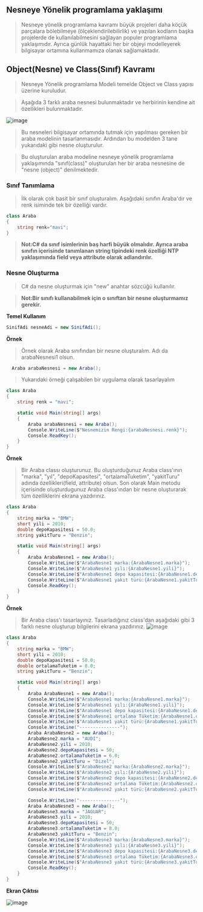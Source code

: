 ## Nesneye Yönelik programlama yaklaşımı ##

> Nesneye yönelik programlama kavramı büyük projeleri daha köçük parçalara bölebilmeye (ölçeklendirilebilirlik) ve yazılan kodların başka projelerde de kullanılabilmesini sağlayan populer programlama yaklaşımıdır.
> Ayrıca günlük hayattaki her bir objeyi modelleyerek bilgisayar ortamına kullanmamıza olanak sağlamaktadır.


## Object(Nesne) ve Class(Sınıf) Kavramı ##

> Nesneye Yönelik programlama Modeli temelde Object ve Class yapısı üzerine kuruludur.

> Aşağıda 3 farklı araba nesnesi bulunmaktadır ve herbirinin kendine ait özellikleri bulunmaktadır. 

![image](https://user-images.githubusercontent.com/28144917/135962939-17c547d4-8370-48a3-b92d-617defe5ef8f.png)

> Bu nesneleri bilgisayar ortamında tutmak için  yapılması gereken bir araba modelinin tasarlanmasıdır. Ardından bu modelden 3 tane yukarıdaki gibi nesne oluşturulur. 

> Bu oluşturulan araba modeline  nesneye yönelik programlama yaklaşımında "sınıf(class)" oluşturulan her bir araba nesnesine de "nesne (object)" denilmektedir.

### Sınıf Tanımlama ###
> İlk olarak çok basit bir sınıf oluşturalım. Aşağıdaki sınıfın Araba'dır ve renk isiminde tek bir özelliği vardır.

```csharp 
class Araba
{
    string renk="mavi";
}

```
> **Not:C# da sınıf isimlerinin baş harfi büyük olmalıdır. Ayrıca araba sınıfın içerisinde tanımlanan string tipindeki renk özelliği NTP yaklaşımında field veya attribute olarak adlandırılır.**

### Nesne Oluşturma ###
> C# da nesne oluşturmak için "new" anahtar sözcüğü kullanılır.

> **Not:Bir sınıfı kullanabilmek için o sınıftan bir nesne oluşturmamız gerekir.**

**Temel Kullanım**
```csharp
SinifAdi nesneAdi = new SinifAdi();
```
**Örnek**
> Örnek olarak Araba sınıfından bir nesne oluşturalım. Adı da arabaNesnesi1 olsun.

```csharp
  Araba arabaNesnesi = new Araba();
```
> Yukarıdaki örneği çalışabilen bir uygulama olarak tasarlayalım


```csharp
class Araba
{
    string renk = "mavi";

    static void Main(string[] args)
    {
        Araba arabaNesnesi = new Araba();
        Console.WriteLine($"Nesnemizin Rengi:{arabaNesnesi.renk}");
        Console.ReadKey();
    }
}
```

**Örnek**
> Bir Araba classı oluşturunuz. Bu oluşturduğunuz Araba class'ının "marka", "yıl", "depoKapasitesi", "ortalamaTuketim", "yakitTuru" adında özellikleri(field, attribute) olsun. Son olarak Main metodu içerisinde oluşturdugunuz Araba class'ından bir nesne oluşturarak tüm özelliklerini ekrana yazdırınız.

```csharp
class Araba
{
    string marka = "BMW";
    short yili = 2010;
    double depoKapasitesi = 50.0;
    string yakitTuru = "Benzin";

    static void Main(string[] args)
    {
        Araba ArabaNesne1 = new Araba();
        Console.WriteLine($"ArabaNesne1 marka:{ArabaNesne1.marka}");
        Console.WriteLine($"ArabaNesne1 yılı:{ArabaNesne1.yili}");
        Console.WriteLine($"ArabaNesne1 depo kapasitesi:{ArabaNesne1.depoKapasitesi} lt");
        Console.WriteLine($"ArabaNesne1 yakıt türü:{ArabaNesne1.yakitTuru}");
        Console.ReadKey();
    }
}

```

**Örnek**
> Bir Araba class'ı tasarlayınız. Tasarladığınız class'dan aşağıdaki gibi 3 farklı nesne oluşturup bilgilerini ekrana yazdırınız. 
![image](https://user-images.githubusercontent.com/28144917/136335354-b4bb7d0d-b119-4bba-8fd7-c7d2b703d74c.png)



```csharp
class Araba
{
    string marka = "BMW";
    short yili = 2010;
    double depoKapasitesi = 50.0;
    double ortalamaTuketim = 8.0;
    string yakitTuru = "Benzin";

    static void Main(string[] args)
    {
        Araba ArabaNesne1 = new Araba();
        Console.WriteLine($"ArabaNesne1 marka:{ArabaNesne1.marka}");
        Console.WriteLine($"ArabaNesne1 yılı:{ArabaNesne1.yili}");
        Console.WriteLine($"ArabaNesne1 depo kapasitesi:{ArabaNesne1.depoKapasitesi} lt");
        Console.WriteLine($"ArabaNesne1 ortalama Tüketim:{ArabaNesne1.ortalamaTuketim} lt/100km");
        Console.WriteLine($"ArabaNesne1 yakıt türü:{ArabaNesne1.yakitTuru}");
        Console.WriteLine("---------------");
        Araba ArabaNesne2 = new Araba();
        ArabaNesne2.marka = "AUDI";
        ArabaNesne2.yili = 2010;
        ArabaNesne2.depoKapasitesi = 50;
        ArabaNesne2.ortalamaTuketim = 6.0;
        ArabaNesne2.yakitTuru = "Dizel";
        Console.WriteLine($"ArabaNesne2 marka:{ArabaNesne2.marka}");
        Console.WriteLine($"ArabaNesne2 yılı:{ArabaNesne2.yili}");
        Console.WriteLine($"ArabaNesne2 depo kapasitesi:{ArabaNesne2.depoKapasitesi} lt");
        Console.WriteLine($"ArabaNesne2 ortalama Tüketim:{ArabaNesne2.ortalamaTuketim} lt/100km");
        Console.WriteLine($"ArabaNesne2 yakıt türü:{ArabaNesne2.yakitTuru}");

        Console.WriteLine("---------------");
        Araba ArabaNesne3 = new Araba();
        ArabaNesne3.marka = "JAGUAR";
        ArabaNesne3.yili = 2010;
        ArabaNesne3.depoKapasitesi = 50;
        ArabaNesne3.ortalamaTuketim = 8.0;
        ArabaNesne3.yakitTuru = "Benzin";
        Console.WriteLine($"ArabaNesne3 marka:{ArabaNesne3.marka}");
        Console.WriteLine($"ArabaNesne3 yılı:{ArabaNesne3.yili}");
        Console.WriteLine($"ArabaNesne3 depo kapasitesi:{ArabaNesne3.depoKapasitesi} lt");
        Console.WriteLine($"ArabaNesne3 ortalama Tüketim:{ArabaNesne3.ortalamaTuketim} lt/100km");
        Console.WriteLine($"ArabaNesne3 yakıt türü:{ArabaNesne3.yakitTuru}");
        Console.ReadKey();
    }
}

```

**Ekran Çıktısı**


![image](https://user-images.githubusercontent.com/28144917/136336496-35f9d0d9-f007-4d2f-9aed-c262e8010fc5.png)

